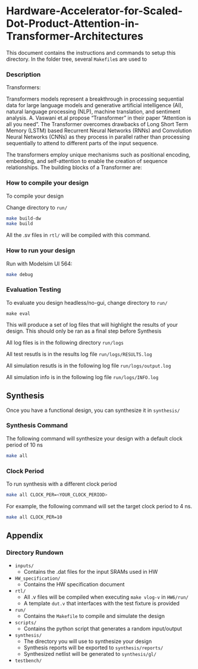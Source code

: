 # Hardware-Accelerator-for-Scaled-Dot-Product-Attention-in-Transformer-Architectures

This document contains the instructions and commands to setup this directory. In the folder tree, several ```Makefile```s are used to 

### Description
Transformers:

Transformers models represent a breakthrough in processing sequential data for large language models and generative artificial intelligence (AI), natural language processing (NLP), machine translation, and sentiment analysis. A. Vaswani et.al propose “Transformer” in their paper “Attention is all you need”. The Transformer overcomes drawbacks of Long Short Term Memory (LSTM) based Recurrent Neural Networks (RNNs) and Convolution Neural Networks (CNNs) as they process in parallel rather than processing sequentially to attend to different parts of the input sequence. 

The transformers employ unique mechanisms such as positional encoding, embedding, and self-attention to enable the creation of sequence relationships. The building blocks of a Transformer are:


### How to compile your design

To compile your design

Change directory to ```run/``` 

```bash
make build-dw
make build
```

All the .sv files in ```rtl/``` will be compiled with this command.

### How to run your design

Run with Modelsim UI 564:
```bash
make debug
```

### Evaluation Testing
To evaluate you design headless/no-gui, change directory to ```run/```
```
make eval
```
This will produce a set of log files that will highlight the results of your design. This should only be ran as a final step before Synthesis

All log files is in the following directory ```run/logs```

All test resutls is in the results log file ```run/logs/RESULTS.log```

All simulation resutls is in the following log file ```run/logs/output.log```

All simulation info is in the following log file ```run/logs/INFO.log```

## Synthesis

Once you have a functional design, you can synthesize it in ```synthesis/```

### Synthesis Command
The following command will synthesize your design with a default clock period of 10 ns
```bash
make all
```
### Clock Period

To run synthesis with a different clock period
```bash
make all CLOCK_PER=<YOUR_CLOCK_PERIOD>
```
For example, the following command will set the target clock period to 4 ns.

```bash
make all CLOCK_PER=10
```

## Appendix

### Directory Rundown

* ```inputs/``` 
  * Contains the .dat files for the input SRAMs used in HW 
* ```HW_specification/```
  * Contains the HW specification document
* ```rtl/```
  * All .v files will be compiled when executing ```make vlog-v``` in ```HW6/run/```
  * A template ```dut.v``` that interfaces with the test fixture is provided
* ```run/```
  * Contains the ```Makefile``` to compile and simulate the design
* ```scripts/```
  * Contains the python script that generates a random input/output
* ```synthesis/```
  * The directory you will use to synthesize your design
  * Synthesis reports will be exported to ```synthesis/reports/```
  * Synthesized netlist will be generated to ```synthesis/gl/```
* ```testbench/```
 